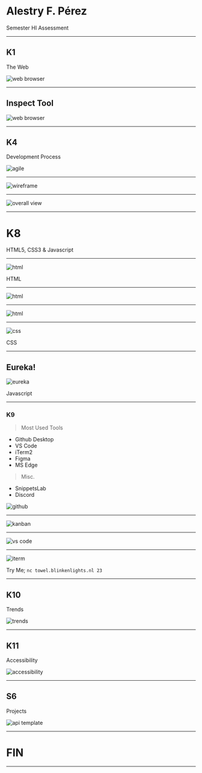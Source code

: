 # Alestry F. Pérez

Semester HI Assessment

---
## K1

The Web

![web browser](./img/browserwars.png)

---

## Inspect Tool

![web browser](./img/webbrowser.png)

---

## K4
Development Process

![agile](./img/agile.png)

---

![wireframe](./img/Wireframedesign.png)

---


![overall view](./img/overall_view.png)

---
# K8

HTML5, CSS3 & Javascript

---

![html](./img/headhtml.png)

HTML

---

![html](./img/midhtml.png)

---

![html](./img/footerhtml.png)

---

![css](./img/css.png)

CSS

---
## Eureka!


![eureka](./img/eurekacode.png)

Javascript

---
### K9 

> Most Used Tools
- Github Desktop
- VS Code
- iTerm2
- Figma
- MS Edge

> Misc.
- SnippetsLab
- Discord

![github](./img/tools.png)

---

![kanban](./img/kanban.png)

---

![vs code](./img/vsc.png)

---

![iterm](./img/iterm.png)

Try Me; `nc towel.blinkenlights.nl 23`

---

## K10 

Trends

![trends](./img/trends.png)

---
## K11

Accessibility

![accessibility](./img/accessibility.png)

---
## S6 

Projects

![api template](./img/apitemplate.png)


---

# FIN

---